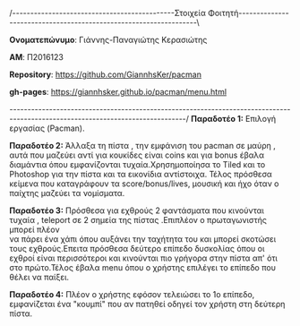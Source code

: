 
  /---------------------------------------------Στοιχεία Φοιτητή------------------------------------------------------------------\

  **Ονοματεπώνυμο**: Γιάννης-Παναγιώτης Κερασιώτης 

  **ΑΜ**: Π2016123 

  **Repository**: https://github.com/GiannhsKer/pacman 

  **gh-pages**: https://giannhsker.github.io/pacman/menu.html 

  \-------------------------------------------------------------------------------------------------------------------------------/
  **Παραδοτέο 1:**
    Επιλογή εργασίας (Pacman).
 
  **Παραδοτέο 2:** 
    Άλλαξα τη πίστα , την εμφάνιση του pacman σε μαύρη , αυτά που μαζεύει αντί για κουκίδες είναι coins και για bonus έβαλα 
   διαμάντια όπου εμφανίζονται τυχαία.Χρησημοποίησα το Tiled και το Photoshop για την πίστα και τα εικονίδια αντίστοιχα.
   Τέλος πρόσθεσα κείμενα που καταγράφουν τα score/bonus/lives, μουσική και ήχο όταν ο παίχτης μαζεύει τα νομίσματα. 
 
  **Παραδοτέο 3:** 
    Πρόσθεσα για εχθρούς 2 φαντάσματα που κινούνται τυχαία , teleport σε 2 σημεία της πίστας .Επιπλέον ο πρωταγωνιστής μπορεί πλέον  
   να πάρει ένα χάπι όπου αυξάνει την ταχήτητα του και μπορεί σκοτώσει τους εχθρούς.Επειτα πρόσθεσα δεύτερο επίπεδο δυσκολίας όπου 
   οι εχθροί είναι περισσότεροι και κινούνται πιο γρήγορα στην πίστα απ' ότι στο πρώτο.Τέλος έβαλα menu όπου ο χρήστης επιλέγει το 
   επίπεδο που θέλει να παίξει.
   
   **Παραδοτέο 4:**
    Πλέον ο χρήστης εφόσον τελειώσει το 1ο επίπεδο, εμφανίζεται ένα "κουμπί" που αν πατηθεί οδηγεί τον χρήστη στη δεύτερη πίστα.
  
